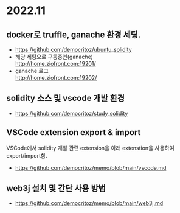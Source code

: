 # 2022.11

## docker로 truffle, ganache 환경 세팅.
- https://github.com/democritoz/ubuntu_solidity
- 해당 세팅으로 구동중인(ganache)  
  http://home.ziofront.com:19201/
- ganache 로그  
  http://home.ziofront.com:19202/

## solidity 소스 및 vscode 개발 환경
- https://github.com/democritoz/study_solidity


## VSCode extension export & import
VSCode에서 solidity 개발 관련 extension을 아래 extenstion을 사용하여 export/import함.
- https://github.com/democritoz/memo/blob/main/vscode.md


## web3j 설치 및 간단 사용 방법
- https://github.com/democritoz/memo/blob/main/web3j.md
